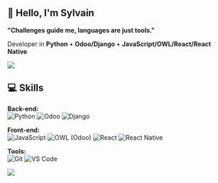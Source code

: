 ## 👋 Hello, I'm Sylvain

**"Challenges guide me, languages are just tools."**

Developer in **Python** • **Odoo/Django** • **JavaScript/OWL/React/React Native**

<img src="https://user-images.githubusercontent.com/73097560/115834477-dbab4500-a447-11eb-908a-139a6edaec5c.gif">

## 💻 Skills

**Back-end:**  
![Python](https://img.shields.io/badge/Python-3776AB?style=for-the-badge&logo=python&logoColor=white)
![Odoo](https://img.shields.io/badge/Odoo-9440F5?style=for-the-badge&logo=odoo&logoColor=white)
![Django](https://img.shields.io/badge/Django-092E20?style=for-the-badge&logo=django&logoColor=white)

**Front-end:**  
![JavaScript](https://img.shields.io/badge/JavaScript-323330?style=for-the-badge&logo=javascript&logoColor=F7DF1E)
![OWL (Odoo)](https://img.shields.io/badge/OWL-5E60CE?style=for-the-badge)
![React](https://img.shields.io/badge/React-20232A?style=for-the-badge&logo=react&logoColor=61DAFB)
![React Native](https://img.shields.io/badge/React%20Native-20232A?style=for-the-badge&logo=react&logoColor=61DAFB)

**Tools:**  
![Git](https://img.shields.io/badge/Git-F05032?style=for-the-badge&logo=git&logoColor=white)
![VS Code](https://img.shields.io/badge/VS%20Code-007ACC?style=for-the-badge&logo=visual-studio-code&logoColor=white)

<img src="https://user-images.githubusercontent.com/73097560/115834477-dbab4500-a447-11eb-908a-139a6edaec5c.gif">

